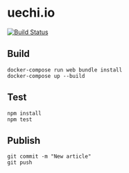 # uechi.io

[![Build Status](https://travis-ci.org/uetchy/uechi.io.svg?branch=master)](https://travis-ci.org/uetchy/uechi.io)

## Build

```
docker-compose run web bundle install
docker-compose up --build
```

## Test

```
npm install
npm test
```

## Publish

```
git commit -m "New article"
git push
```
